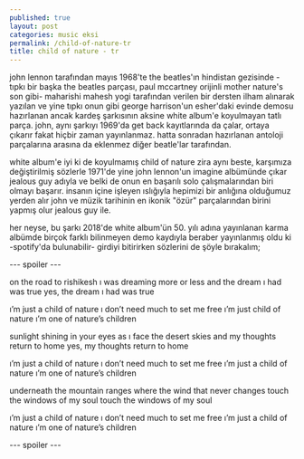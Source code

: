 ```yaml
---
published: true
layout: post
categories: music eksi
permalink: /child-of-nature-tr
title: child of nature - tr
---
```

john lennon tarafından mayıs 1968'te the beatles'ın hindistan gezisinde -tıpkı bir başka the beatles parçası, paul mccartney orijinli mother nature's son gibi- maharishi mahesh yogi tarafından verilen bir dersten ilham alınarak yazılan ve yine tıpkı onun gibi george harrison'un esher'daki evinde demosu hazırlanan ancak kardeş şarkısının aksine white album'e koyulmayan tatlı parça. john, aynı şarkıyı 1969'da get back kayıtlarında da çalar, ortaya çıkarır fakat hiçbir zaman yayınlanmaz. hatta sonradan hazırlanan antoloji parçalarına arasına da eklenmez diğer beatle'lar tarafından.

white album'e iyi ki de koyulmamış child of nature zira aynı beste, karşımıza değiştirilmiş sözlerle 1971'de yine john lennon'un imagine albümünde çıkar jealous guy adıyla ve belki de onun en başarılı solo çalışmalarından biri olmayı başarır. insanın içine işleyen ıslığıyla hepimizi bir anlığına olduğumuz yerden alır john ve müzik tarihinin en ikonik "özür" parçalarından birini yapmış olur jealous guy ile.

her neyse, bu şarkı 2018'de white album'ün 50. yılı adına yayınlanan karma albümde birçok farklı bilinmeyen demo kaydıyla beraber yayınlanmış oldu ki -spotify'da bulunabilir- girdiyi bitirirken sözlerini de şöyle bırakalım;

--- spoiler ---

on the road to rishikesh
ı was dreaming more or less
and the dream ı had was true
yes, the dream ı had was true

ı’m just a child of nature
ı don’t need much to set me free
ı’m just child of nature
ı’m one of nature’s children

sunlight shining in your eyes
as ı face the desert skies
and my thoughts return to home
yes, my thoughts return to home

ı’m just a child of nature
ı don’t need much to set me free
ı’m just a child of nature
ı’m one of nature’s children

underneath the mountain ranges
where the wind that never changes
touch the windows of my soul
touch the windows of my soul

ı’m just a child of nature
ı don’t need much to set me free
ı’m just a child of nature
ı’m one of nature’s children

--- spoiler ---